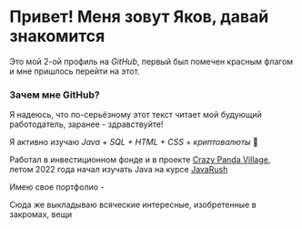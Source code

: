 # Привет! Меня зовут Яков, давай знакомится
Это мой 2-ой профиль на *GitHub*, первый был помечен красным флагом и мне пришлось перейти на этот.

### Зачем мне GitHub?
Я надеюсь, что по-серьёзному этот текст читает мой будующий работодатель, заранее - здравствуйте!

Я активно изучаю  *Java + SQL + HTML + CSS* + _криптовалюты_ 🤔

Работал в инвестиционном фонде и в проекте [Crazy Panda Village](https://crazypanda.io/ru.html), 
летом 2022 года начал изучать Java на курсе [JavaRush](https://javarush.ru)

Имею свое портфолио - 

Сюда же выкладываю всяческие интересные, изобретенные в закромах, вещи
